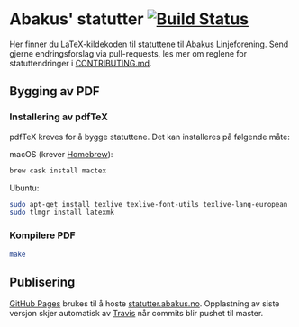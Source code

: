 # Abakus' statutter [![Build Status](https://travis-ci.org/abakus-ntnu/statutter.svg?branch=master)](https://travis-ci.org/abakus-ntnu/statutter)
Her finner du LaTeX-kildekoden til statuttene til Abakus Linjeforening.
Send gjerne endringsforslag via pull-requests, les mer om reglene for
statuttendringer i [CONTRIBUTING.md](CONTRIBUTING.md).

## Bygging av PDF
### Installering av pdfTeX
pdfTeX kreves for å bygge statuttene. Det kan installeres på følgende måte:

macOS (krever [Homebrew](https://brew.sh/)):
```bash
brew cask install mactex
```

Ubuntu:
```bash
sudo apt-get install texlive texlive-font-utils texlive-lang-european
sudo tlmgr install latexmk
```

### Kompilere PDF
```bash
make
```

## Publisering
[GitHub Pages](https://pages.github.com/) brukes til å hoste
[statutter.abakus.no](https://statutter.abakus.no). Opplastning av siste versjon
skjer automatisk av [Travis](https://travis-ci.org/abakus-ntnu/statutter) når
commits blir pushet til master.

